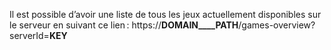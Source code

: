 Il est possible d’avoir une liste de tous les jeux actuellement disponibles sur le serveur en suivant ce lien : https://__DOMAIN____PATH__/games-overview?serverId=__KEY__